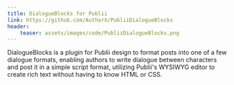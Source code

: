 ```yaml
---
title: DialogueBlocks for Publii
link: https://github.com/AuthorX/PubliiDialogueBlocks
header:
    teaser: assets/images/code/PubliiDialogueBlocks.png
---
```


DialogueBlocks is a plugin for Publii design to format posts into one of a few dialogue formats, enabling authors to write dialogue between characters and post it in a simple script format, utilizing Publii's WYSIWYG editor to create rich text without having to know HTML or CSS.